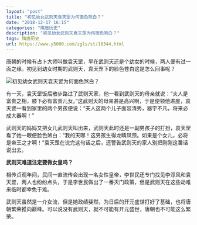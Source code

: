 ```yaml
---
layout: "post"
title: "初见幼女武则天袁天罡为何面色煞白？"
date: "2018-12-17 16:15"
categories: "隋唐历史"
description: "初见幼女武则天袁天罡为何面色煞白？"
tags: 隋唐历史
url: https://www.y5000.com/zgls/st/10344.html
---
```






唐朝的时候有占卜大师叫做袁天罡，早在武则天还是个幼女的时候，两人便有过一面之缘。初见到幼女时期的武则天，袁天罡下的脸色苍白这是怎么回事呢？

![初见幼女武则天袁天罡为何面色煞白？](/uploads/allimg/170112/6-1F112135915436.JPG)

有一天，袁天罡饭后散步路过了武则天家，他一看到武则天的母亲就说：“夫人是富贵之相，膝下必有富贵儿女。”这武则天的母亲甚是高兴啊，于是便领他进屋，袁天罡一看到家里的两个男孩便说：“夫人这两个儿子面容清秀，器宇不凡，将来必成大器啊！”

武则天的妈妈又把女儿武则天叫出来，武则天此时还是一副男孩子的打扮，袁天罡看了她一眼便脸色煞白：“我的天哪！这男孩生得龙睛凤颈。如果是个女儿，必将是帝王之才啊！”袁天罡在说完这句话之后，还警告武则天的家人别把刚刚这番话说出去。

**武则天难道注定要做女皇吗？**

相传贞观年间，民间一直流传会出现一名女性皇帝，李世民还专门找见李淳风和袁天罡，两人也纷纷点头，于是李世民做出了一番灭门政策，但是武则天在这些劫难来临时都幸免于难。

武则天虽然是一介女流，但是她政绩斐然，为日后的开元盛世打好了基础，也将唐朝繁荣推向巅峰。可以说没有武则天，就不可能有开元盛世，唐朝也不可能这么繁荣。

